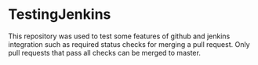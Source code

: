 # TestingJenkins
This repository was used to test some features of github and jenkins integration such as 
required status checks for merging a pull request.
Only pull requests that pass all checks can be merged to master.






